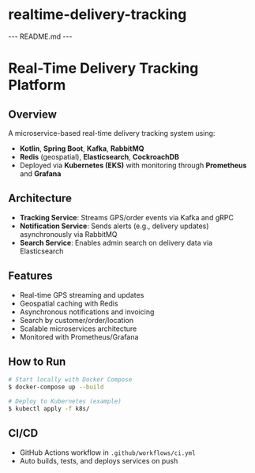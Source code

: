 # realtime-delivery-tracking

--- README.md ---

# Real-Time Delivery Tracking Platform

## Overview
A microservice-based real-time delivery tracking system using:
- **Kotlin**, **Spring Boot**, **Kafka**, **RabbitMQ**
- **Redis** (geospatial), **Elasticsearch**, **CockroachDB**
- Deployed via **Kubernetes (EKS)** with monitoring through **Prometheus** and **Grafana**

## Architecture
- **Tracking Service**: Streams GPS/order events via Kafka and gRPC
- **Notification Service**: Sends alerts (e.g., delivery updates) asynchronously via RabbitMQ
- **Search Service**: Enables admin search on delivery data via Elasticsearch

## Features
- Real-time GPS streaming and updates
- Geospatial caching with Redis
- Asynchronous notifications and invoicing
- Search by customer/order/location
- Scalable microservices architecture
- Monitored with Prometheus/Grafana

## How to Run
```bash
# Start locally with Docker Compose
$ docker-compose up --build

# Deploy to Kubernetes (example)
$ kubectl apply -f k8s/
```

## CI/CD
- GitHub Actions workflow in `.github/workflows/ci.yml`
- Auto builds, tests, and deploys services on push
